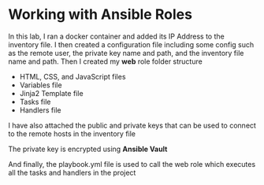 # Working with Ansible Roles
In this lab, I ran a docker container and added its IP Address to the inventory file.
I then created a configuration file including some config such as the remote user, the private key name and path, and the inventory file name and path.
Then I created my __web__ role folder structure
* HTML, CSS, and JavaScript files
* Variables file
* Jinja2 Template file
* Tasks file
* Handlers file

I have also attached the public and private keys that can be used to connect to the remote hosts in the inventory file

The private key is encrypted using __Ansible Vault__

And finally, the playbook.yml file is used to call the web role which executes all the tasks and handlers in the project